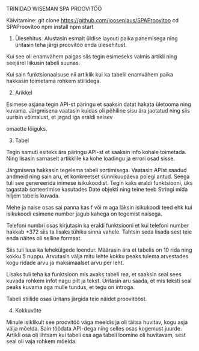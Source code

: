 TRINIDAD WISEMAN SPA PROOVITÖÖ 

Käivitamine: 
git clone https://github.com/jooseplaus/SPAProovitoo
cd SPAProovitoo
npm install
npm start 



1. Ülesehitus.
Alustasin esmalt üldise layouti paika panemisega ning üritasin teha järgi proovitöö enda ülesehitust.

Kui see oli enamvähem paigas siis tegin esimeseks valmis artikli ning seejärel liikusin tabeli suunas.

Kui sain funktsionaalsuse nii artiklik kui ka tabelil enamvähem paika hakkasin toimetama rohkem stiilidega.

2. Arikkel 

Esimese asjana tegin API-st päringu et saaksin datat hakata ületooma ning kuvama. Järgmisena vaatasin kuidas oli põhiline sisu ära jaotatud ning siis uurisin võimalust, et jagad iga eraldi seisev <p> omaette lõiguks. 

3. Tabel 

Tegin samuti esiteks ära päringu API-st et saaksin info kohale toimetada. Ning lisasin sarnaselt artikklile ka kohe loadingu ja errori osad sisse. 

Järgmisena hakkasin tegelema tabeli sortimisega. Vaatasin APIst saadud andmeid ning sain aru, et konkreetset sünnikuupäeva polegi antud. Seega tuli see genereerida inimese isikukoodist. Tegin kaks eraldi funktsiooni, üks tagastab sorteerimise kasutades Date objekti ning teine teeb Stringi mida hiljem tabelis kuvada. 

Mehe ja naise osas sai panna kas f või m aga läksin isikukoodi teed ehk kui isikukoodi esimene number jagub kahega on tegemist naisega.

Telefoni numbri osas kirjutasin ka eraldi funktsiooni et kui telefoni number hakkab +372 siis ta lisaks tühiku sinna vahele. Tahtsin seda lisada sest teie enda näites oli selline formaat.

Siis tuli luua ka lehekülgede loendur. Määrasin ära et tabelis on 10 rida ning kokku 5 nuppu. Arvutasin välja mitu lehte kokku peaks tulema arvestades kogu ridade arvu ja maksimaalset arvu per leht.

Lisaks tuli teha ka funktsioon mis avaks tabeli rea, et saaksin seal sees kuvada rohkem infot nagu pilt ja tekst. Üritasin aru saada, et mis teksti seal peaks kuvama aga mulle tundus, et tegu on introga.

Tabeli stiilide osas üritans järgida teie näidet proovitööst.

4. Kokkuvõte

Minule isiklikult see proovitöö väga meeldis ja oli täitsa huvitav, kogu asja välja mõelda. Sain töödata API-dega ning selles osas kogemust juurde. Artikli osa oli lihtsam kui tabeli osa aga tabeli loomine oli huvitavam, sest seal oli vaja rohkem mõelda. 

